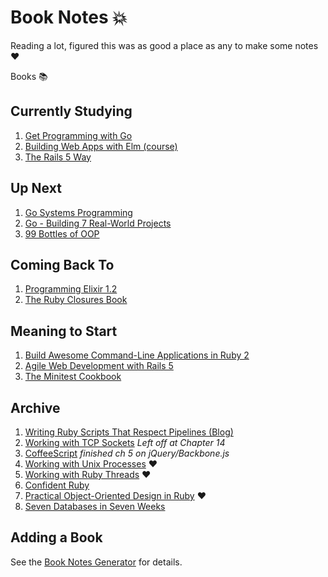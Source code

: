 # Book Notes :boom:

Reading a lot, figured this was as good a place as any to make some notes :heart:

Books :books:

## Currently Studying

1. [Get Programming with Go](get-programming-with-go/README.md)
1. [Building Web Apps with Elm (course)](building-web-apps-with-elm-course/README.md)
1. [The Rails 5 Way](the-rails-5-way/README.md)

## Up Next

1. [Go Systems Programming](go-systems-programming/README.md)
1. [Go - Building 7 Real-World Projects](go-building-7-real-world-projects/README.md)
1. [99 Bottles of OOP](99-bottles-of-oop/README.md)

## Coming Back To

1. [Programming Elixir 1.2](programming-elixir-1.2/README.md)
1. [The Ruby Closures Book](the-ruby-closures-book/README.md)

## Meaning to Start

1. [Build Awesome Command-Line Applications in Ruby 2](build-awesome-command-line-applications-in-ruby-2/README.md)
1. [Agile Web Development with Rails 5](agile-web-development-with-rails-5/README.md) 
1. [The Minitest Cookbook](the-minitest-cookbook/README.md)

## Archive

1. [Writing Ruby Scripts That Respect Pipelines (Blog)](writing-ruby-scripts-that-respect-pipelines-blog/README.md)
1. [Working with TCP Sockets](working-with-tcp-sockets/README.md) _Left off at Chapter 14_
1. [CoffeeScript](coffeescript/README.md) _finished ch 5 on jQuery/Backbone.js_
1. [Working with Unix Processes](working-with-unix-processes/README.md) :heart:
1. [Working with Ruby Threads](working-with-ruby-threads/README.md) :heart:
1. [Confident Ruby](confident-ruby/README.md)
1. [Practical Object-Oriented Design in Ruby](practical-object-oriented-design-in-ruby/README.md) :heart:
1. [Seven Databases in Seven Weeks](seven-db-in-seven-weeks/README.md)

## Adding a Book

See the [Book Notes Generator](https://github.com/trueheart78/book-notes-generator) for details.
